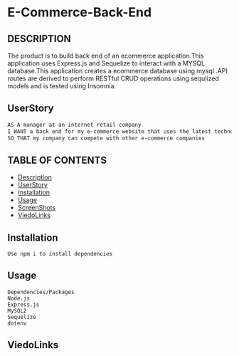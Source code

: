 # E-Commerce-Back-End

## DESCRIPTION

The product is to build back end of an ecommerce application.This application uses Express.js and Sequelize to interact with a MYSQL database.This application creates a ecommerce database using mysql .API routes are derived to perform RESTful CRUD operations using sequlized models and is tested using Insomnia.

## UserStory

```md
AS A manager at an internet retail company
I WANT a back end for my e-commerce website that uses the latest technologies
SO THAT my company can compete with other e-commerce companies
```

## TABLE OF CONTENTS

-   [Description](#Description)
-   [UserStory](#UserStory)
-   [Installation](#Installation)
-   [Usage](#Usage)
-   [ScreenShots](#Screenshots)
-   [ViedoLinks](#ViedoLinks)

## Installation

```
Use npm i to install dependencies
```

## Usage

```
Dependencies/Packages
Node.js
Express.js
MySQL2
Sequelize
dotenv
```

## ViedoLinks
